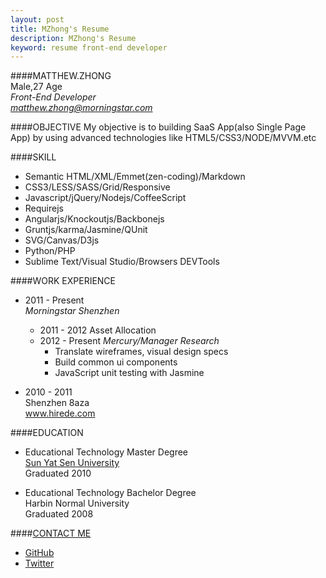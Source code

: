 ```yaml
---
layout: post
title: MZhong's Resume
description: MZhong's Resume
keyword: resume front-end developer
---
```

      

####MATTHEW.ZHONG  
Male,27 Age    
*Front-End Developer*    
*matthew.zhong@morningstar.com* 


####OBJECTIVE
My objective is to building SaaS App(also Single Page App) by using advanced technologies like HTML5/CSS3/NODE/MVVM.etc

####SKILL  
+ Semantic HTML/XML/Emmet(zen-coding)/Markdown     
+ CSS3/LESS/SASS/Grid/Responsive       
+ Javascript/jQuery/Nodejs/CoffeeScript    
+ Requirejs    
+ Angularjs/Knockoutjs/Backbonejs        
+ Gruntjs/karma/Jasmine/QUnit  
+ SVG/Canvas/D3js     
+ Python/PHP 
+ Sublime Text/Visual Studio/Browsers DEVTools    
  
####WORK EXPERIENCE  
+ 2011 - Present    
*Morningstar Shenzhen*    
    * 2011 - 2012 Asset Allocation
    * 2012 - Present  *Mercury/Manager Research*     
        + Translate wireframes, visual design specs   
        + Build common ui components  
        + JavaScript unit testing with Jasmine           

+ 2010 - 2011  
Shenzhen 8aza  
www.hirede.com     

####EDUCATION   
+ Educational Technology Master Degree     
[Sun Yat Sen University](http://www.sysu.edu.cn/)  
Graduated 2010   

+ Educational Technology Bachelor Degree    
Harbin Normal University     
Graduated 2008    

####[CONTACT ME](http://flowerszhong.github.io/contact.html)    
+ [GitHub](https://flowerszhong.github.com)     
+ [Twitter](https://twitter.com/flowerszhong)   

